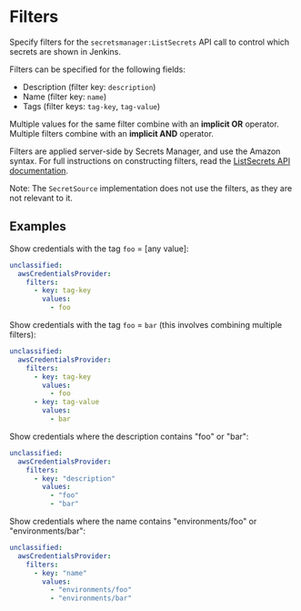 # Filters

Specify filters for the `secretsmanager:ListSecrets` API call to control which secrets are shown in Jenkins.

Filters can be specified for the following fields:

- Description (filter key: `description`)
- Name (filter key: `name`)
- Tags (filter keys: `tag-key`, `tag-value`)

Multiple values for the same filter combine with an **implicit OR** operator. Multiple filters combine with an **implicit AND** operator.

Filters are applied server-side by Secrets Manager, and use the Amazon syntax. For full instructions on constructing filters, read the [ListSecrets API documentation](https://docs.aws.amazon.com/secretsmanager/latest/apireference/API_ListSecrets.html).

Note: The `SecretSource` implementation does not use the filters, as they are not relevant to it.

## Examples

Show credentials with the tag `foo` = [any value]:

```yaml
unclassified:
  awsCredentialsProvider:
    filters:
      - key: tag-key
        values:
          - foo
```

Show credentials with the tag `foo` = `bar` (this involves combining multiple filters):

```yaml
unclassified:
  awsCredentialsProvider:
    filters:
      - key: tag-key
        values:
          - foo
      - key: tag-value
        values:
          - bar
```

Show credentials where the description contains "foo" or "bar":

```yaml
unclassified:
  awsCredentialsProvider:
    filters:
      - key: "description"
        values:
          - "foo"
          - "bar"
```

Show credentials where the name contains "environments/foo" or "environments/bar":

```yaml
unclassified:
  awsCredentialsProvider:
    filters:
      - key: "name"
        values:
          - "environments/foo"
          - "environments/bar"
```